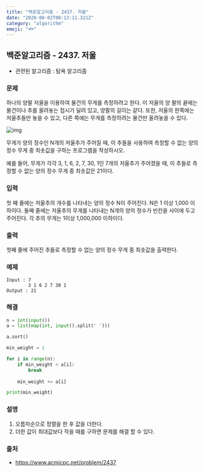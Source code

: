 ```yaml
---
title: "백준알고리즘 - 2437. 저울"
date: "2020-08-02T00:13:11.321Z"
category: "algorithm"
emoji: "🐟"
---
```


## 백준알고리즘 - 2437. 저울

- 관련된 알고리즘 : 탐욕 알고리즘

### 문제

하나의 양팔 저울을 이용하여 물건의 무게를 측정하려고 한다. 이 저울의 양 팔의 끝에는 물건이나 추를 올려놓는 접시가 달려 있고, 양팔의 길이는 같다. 또한, 저울의 한쪽에는 저울추들만 놓을 수 있고, 다른 쪽에는 무게를 측정하려는 물건만 올려놓을 수 있다.

![img](https://www.acmicpc.net/upload/images/Screen%20Shot%202012-09-07%20at%20%EC%98%A4%ED%9B%84%203_42_35.png)

무게가 양의 정수인 N개의 저울추가 주어질 때, 이 추들을 사용하여 측정할 수 없는 양의 정수 무게 중 최솟값을 구하는 프로그램을 작성하시오.

예를 들어, 무게가 각각 3, 1, 6, 2, 7, 30, 1인 7개의 저울추가 주어졌을 때, 이 추들로 측정할 수 없는 양의 정수 무게 중 최솟값은 21이다. 

### 입력

첫 째 줄에는 저울추의 개수를 나타내는 양의 정수 N이 주어진다. N은 1 이상 1,000 이하이다. 둘째 줄에는 저울추의 무게를 나타내는 N개의 양의 정수가 빈칸을 사이에 두고 주어진다. 각 추의 무게는 1이상 1,000,000 이하이다.

### 출력

첫째 줄에 주어진 추들로 측정할 수 없는 양의 정수 무게 중 최솟값을 출력한다.

### 예제

```
Input : 7
        3 1 6 2 7 30 1
Output : 21
```

### 해결

```python
n = int(input())
a = list(map(int, input().split(' ')))

a.sort()

min_weight = 1

for i in range(n):
    if min_weight < a[i]:
        break
        
    min_weight += a[i]

print(min_weight)
```

### 설명

1. 오름차순으로 정렬을 한 후 값을 더한다. 
2. 더한 값이 최대값보다 작을 때를 구하면 문제를 해결 할 수 있다.

### 출처

- https://www.acmicpc.net/problem/2437
